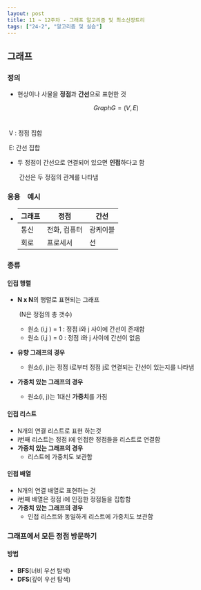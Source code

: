 ```yaml
---
layout: post
title: 11 ~ 12주차 - 그래프 알고리즘 및 최소신장트리
tags: ["24-2", "알고리즘 및 실습"]
---
```


## 그래프

### 정의

- 현상이나 사물을 **정점**과 **간선**으로 표현한 것

$$Graph G = (V, E) $$‎‎ 

​		V : 정점 집합

​		E: 간선 집합

- 두 정점이 간선으로 연결되어 있으면 **인접**하다고 함

  ​	간선은 두 정점의 관계를 나타냄

### 응용　예시

- | 그래프 | 정점         | 간선     |
  | ------ | ------------ | -------- |
  | 통신   | 전화, 컴퓨터 | 광케이블 |
  | 회로   | 프로세서     | 선       |

  

### 종류

#### 인접 행렬

- **N x N**의 행렬로 표현되는 그래프

  ​	(N은 정점의 총 갯수)

  - 원소 (i,j ) = 1 : 정점 i와 j 사이에 간선이 존재함
  - 원소 (i,j ) = 0 : 정점 i와 j 사이에 간선이 없음

- **유향 그래프의 경우**
  - 원소(i, j)는 정점 i로부터 정점 j로 연결되는 간선이 있는지를 나타냄

- **가중치 있는 그래프의 경우**
  - 원소(i, j)는 1대신 **가중치**를 가짐

#### 인접 리스트

- N개의 연결 리스트로 표현 하는것
- i번째 리스트는 정점 i에 인접한 정점들을 리스트로 연결함
- **가중치 있는 그래프의 경우**
  - 리스트에 가중치도 보관함

#### 인접 배열

- N개의 연결 배열로 표현하는 것
- i번째 배열은 정점 i에 인접한 정점들을 집합함
- **가중치 있는 그래프의 경우**
  - 인접 리스트와 동일하게 리스트에 가중치도 보관함

### 그래프에서 모든 정점 방문하기

#### 방법

- **BFS**(너비 우선 탐색)
- **DFS**(깊이 우선 탐색)



